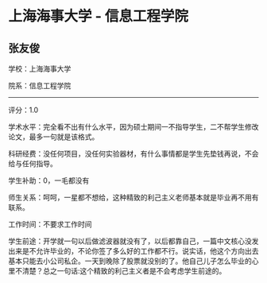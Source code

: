 # 上海海事大学 - 信息工程学院

## 张友俊

学校：上海海事大学

院系：信息工程学院

* * *

评分：1.0

学术水平：完全看不出有什么水平，因为硕士期间一不指导学生，二不帮学生修改论文，最多一句就是该格式。

科研经费：没任何项目，没任何实验器材，有什么事情都是学生先垫钱再说，不会给与任何指导。

学生补助：0，一毛都没有

师生关系：呵呵，一星都不想给，这种精致的利己主义老师基本就是毕业再不用有联系。

工作时间：不要求工作时间

学生前途：开学就一句以后做滤波器就没有了，以后都靠自己，一篇中文核心没发出来是不允许毕业的，不论你签了多么好的工作都不行。说实话，他这个方向出去基本只能去小公司私企。一天到晚除了股票就没别的了。他自己儿子怎么毕业的心里不清楚？总之一句话:这个精致的利己主义者是不会考虑学生前途的。